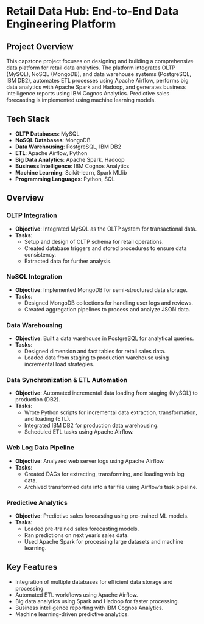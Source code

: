 # Retail Data Hub: End-to-End Data Engineering Platform

## Project Overview
This capstone project focuses on designing and building a comprehensive data platform for retail data analytics. The platform integrates OLTP (MySQL), NoSQL (MongoDB), and data warehouse systems (PostgreSQL, IBM DB2), automates ETL processes using Apache Airflow, performs big data analytics with Apache Spark and Hadoop, and generates business intelligence reports using IBM Cognos Analytics. Predictive sales forecasting is implemented using machine learning models.

## Tech Stack
- **OLTP Databases**: MySQL
- **NoSQL Databases**: MongoDB
- **Data Warehousing**: PostgreSQL, IBM DB2
- **ETL**: Apache Airflow, Python
- **Big Data Analytics**: Apache Spark, Hadoop
- **Business Intelligence**: IBM Cognos Analytics
- **Machine Learning**: Scikit-learn, Spark MLlib
- **Programming Languages**: Python, SQL

## Overview

### OLTP Integration
- **Objective**: Integrated MySQL as the OLTP system for transactional data.
- **Tasks**:
  - Setup and design of OLTP schema for retail operations.
  - Created database triggers and stored procedures to ensure data consistency.
  - Extracted data for further analysis.

### NoSQL Integration
- **Objective**: Implemented MongoDB for semi-structured data storage.
- **Tasks**:
  - Designed MongoDB collections for handling user logs and reviews.
  - Created aggregation pipelines to process and analyze JSON data.

### Data Warehousing
- **Objective**: Built a data warehouse in PostgreSQL for analytical queries.
- **Tasks**:
  - Designed dimension and fact tables for retail sales data.
  - Loaded data from staging to production warehouse using incremental load strategies.

### Data Synchronization & ETL Automation
- **Objective**: Automated incremental data loading from staging (MySQL) to production (DB2).
- **Tasks**:
  - Wrote Python scripts for incremental data extraction, transformation, and loading (ETL).
  - Integrated IBM DB2 for production data warehousing.
  - Scheduled ETL tasks using Apache Airflow.

### Web Log Data Pipeline
- **Objective**: Analyzed web server logs using Apache Airflow.
- **Tasks**:
  - Created DAGs for extracting, transforming, and loading web log data.
  - Archived transformed data into a tar file using Airflow’s task pipeline.

### Predictive Analytics
- **Objective**: Predictive sales forecasting using pre-trained ML models.
- **Tasks**:
  - Loaded pre-trained sales forecasting models.
  - Ran predictions on next year’s sales data.
  - Used Apache Spark for processing large datasets and machine learning.

## Key Features
- Integration of multiple databases for efficient data storage and processing.
- Automated ETL workflows using Apache Airflow.
- Big data analytics using Spark and Hadoop for faster processing.
- Business intelligence reporting with IBM Cognos Analytics.
- Machine learning-driven predictive analytics.

